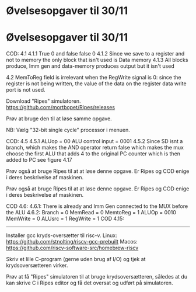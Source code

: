 # Øvelsesopgaver til 30/11

# Øvelsesopgaver til 30/11

COD: 4.1
4.1.1 
True 0 and false false 0
4.1.2 
Since we save to a register and not to memory the only block that isn't used is Data memory
4.1.3 
All blocks produce, Imm gen and data-memory produces output but it isn't used

4.2
MemToReg field is irrelevant when the RegWrite signal is 0: since the register is not being written, the value of the data on the register data write port is not used.


Download "Ripes" simulatoren.
https://github.com/mortbopet/Ripes/releases

Prøv at bruge den til at løse samme opgave.

NB: Vælg "32-bit single cycle" processor i menuen.

COD: 4.5
4.5.1 
ALUop = 00 ALU control input = 0001
4.5.2 
Since SD isnt a branch, which makes the AND operator return false which makes the mux choose the first ALU that adds 4 to the original PC counter which is then added to PC  see figure 4.17

Prøv også at bruge Ripes til at at løse denne opgave.
Er Ripes og COD enige i deres beskrivelse af maskinen.

Prøv også at bruge Ripes til at at løse denne opgave.
Er Ripes og COD enige i deres beskrivelse af maskinen.

COD 4.6:
4.6.1: 
There is already and Imm Gen connected to the MUX before the ALU
4.6.2: 
Branch = 0 MemRead = 0 MemtoReg = 1 ALUOp = 0010 MemWrite = 0 ALUsrc = 1 RegWrite = 1 
COD 4.15:

----------

Installer gcc kryds-oversætter til risc-v.
Linux: https://github.com/stnolting/riscv-gcc-prebuilt
Macos: https://github.com/riscv-software-src/homebrew-riscv

Skriv et lille C-program (gerne uden brug af I/O) og tjek
at krydsoversætteren virker.

Prøv at få "Ripes" simulatoren til at bruge krydsoversætteren,
således at du kan skrive C i Ripes editor og få det oversat
og udført på simulatoren.

